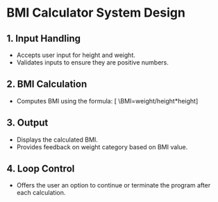 
# BMI Calculator System Design

## 1. Input Handling
- Accepts user input for height and weight.
- Validates inputs to ensure they are positive numbers.

## 2. BMI Calculation
- Computes BMI using the formula: 
  [
  \BMI=weight/height*height]

## 3. Output
- Displays the calculated BMI.
- Provides feedback on weight category based on BMI value.

## 4. Loop Control
- Offers the user an option to continue or terminate the program after each calculation.



